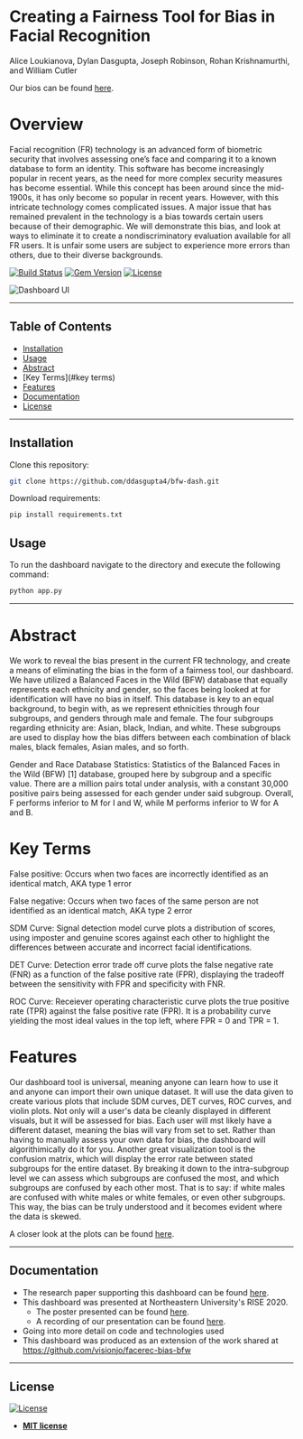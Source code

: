 # Creating a Fairness Tool for Bias in Facial Recognition
Alice Loukianova, Dylan Dasgupta, Joseph Robinson, Rohan Krishnamurthi, and William Cutler

Our bios can be found <a href="bio.md">here</a>.
# Overview

Facial recognition (FR) technology is an advanced form of biometric security that involves assessing one’s face and comparing it to a known database to form an identity. This software has become increasingly popular in recent years, as the need for more complex security measures has become essential. While this concept has been around since the mid-1900s, it has only become so popular in recent years. However, with this intricate technology comes complicated issues. A major issue that has remained prevalent in the technology is a bias towards certain users because of their demographic. We will demonstrate this bias, and look at ways to eliminate it to create a nondiscriminatory evaluation available for all FR users. It is unfair some users are subject to experience more errors than others, due to their diverse backgrounds.


[![Build Status](http://img.shields.io/travis/badges/badgerbadgerbadger.svg?style=flat-square)](https://travis-ci.org/badges/badgerbadgerbadger)      [![Gem Version](http://img.shields.io/gem/v/badgerbadgerbadger.svg?style=flat-square)](https://rubygems.org/gems/badgerbadgerbadger) 
[![License](http://img.shields.io/:license-mit-blue.svg?style=flat-square)](http://badges.mit-license.org) 


![Dashboard UI](assets/DashBoard.png)


---

## Table of Contents 

- [Installation](#installation)
- [Usage](#usage)
- [Abstract](#abstract)
- [Key Terms](#key terms)
- [Features](#features)
- [Documentation](#documentation)
- [License](#license)

---

## Installation
Clone this repository:
```bash
git clone https://github.com/ddasgupta4/bfw-dash.git
```

Download requirements:
```bash
pip install requirements.txt
```


## Usage
To run the dashboard navigate to the directory and execute the following command:

```bash
python app.py
```

---
# Abstract
We work to reveal the bias present in the current FR technology, and create a means of eliminating the bias in the form of a fairness tool, our dashboard. We have utilized a Balanced Faces in the Wild (BFW) database that equally represents each ethnicity and gender, so the faces being looked at for identification will have no bias in itself. This database is key to an equal background, to begin with, as we represent ethnicities through four subgroups, and genders through male and female. The four subgroups regarding ethnicity are: Asian, black, Indian, and white. These subgroups are used to display how the bias differs between each combination of black males, black females, Asian males, and so forth. 

Gender and Race Database Statistics: Statistics of the Balanced Faces in the Wild (BFW) [1] database, grouped here by subgroup and a specific value. There are a million pairs total under analysis, with a constant 30,000 positive pairs being assessed for each gender under said subgroup. Overall, F performs inferior to M for I and W, while M performs inferior to W for A and B.

# Key Terms
False positive: Occurs when two faces are incorrectly identified as an identical match, AKA type 1 error

False negative: Occurs when two faces of the same person are not identified as an identical match, AKA type 2 error

SDM Curve: Signal detection model curve plots a distribution of scores, using imposter and genuine scores against each other to highlight the differences between accurate and incorrect facial identifications.

DET Curve: Detection error trade off curve plots the false negative rate (FNR) as a function of the false positive rate (FPR), displaying the tradeoff between the sensitivity with FPR and specificity with FNR.

ROC Curve: Receiever operating characteristic curve plots the true positive rate (TPR) against the false positive rate (FPR). It is a probability curve yielding the most ideal values in the top left, where FPR = 0 and TPR = 1. 

# Features
Our dashboard tool is universal, meaning anyone can learn how to use it and anyone can import their own unique dataset. It will use the data given to create various plots that include SDM curves, DET curves, ROC curves, and violin plots. Not only will a user's data be cleanly displayed in different visuals, but it will be assessed for bias. Each user will mst likely have a different dataset, meaning the bias will vary from set to set. Rather than having to manually assess your own data for bias, the dashboard will algorithimically do it for you. Another great visualization tool is the confusion matrix, which will display the error rate between stated subgroups for the entire dataset. By breaking it down to the intra-subgroup level we can assess which subgroups are confused the most, and which subgroups are confused by each other most. That is to say: if white males are confused with white males or white females, or even other subgroups. This way, the bias can be truly understood and it becomes evident where the data is skewed. 

A closer look at the plots can be found <a href="plots.md" target="_blank">here</a>.

---


## Documentation
- The research paper supporting this dashboard can be found <a href="assets/A Fairness Tool for Bias in FR Updated.pdf"  target="_blank">here</a>.
- This dashboard was presented at Northeastern University's RISE 2020.
    - The poster presented can be found <a href="assets/RISE Poster.pdf"  target="_blank">here</a>.
    - A recording of our presentation can be found <a href="https://web.microsoftstream.com/video/849f7262-b45e-41d7-9dd4-91a02dfe18cd" target="_blank">here</a>. 
- Going into more detail on code and technologies used
- This dashboard was produced as an extension of the work shared at https://github.com/visionjo/facerec-bias-bfw

---

## License

[![License](http://img.shields.io/:license-mit-blue.svg?style=flat-square)](http://badges.mit-license.org)

- **[MIT license](http://opensource.org/licenses/mit-license.php)**
